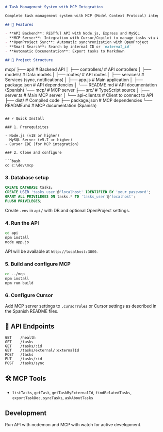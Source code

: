 ```markdown
# Task Management System with MCP Integration

Complete task management system with MCP (Model Context Protocol) integration for Cursor/Copilot.

## 🚀 Features

- **API Backend**: RESTful API with Node.js, Express and MySQL
- **MCP Server**: Integration with Cursor/Copilot to manage tasks via AI
- **OpenProject Sync**: Automatic synchronization with OpenProject
- **Smart Search**: Search by internal ID or `external_id`
- **Automatic Documentation**: Export tasks to Markdown

## 📁 Project Structure

```
mcp/
├── api/                    # Backend API
│   ├── controllers/        # API controllers
│   ├── models/            # Data models
│   ├── routes/            # API routes
│   ├── services/          # Services (sync, notifications)
│   ├── app.js             # Main application
│   ├── package.json       # API dependencies
│   └── README.md          # API documentation (Spanish)
└── mcp/                   # MCP server
    ├── src/               # TypeScript source
    │   ├── server.ts      # Main MCP server
    │   └── api-client.ts  # Client to connect to API
    ├── dist/              # Compiled code
    ├── package.json       # MCP dependencies
    └── README.md          # MCP documentation (Spanish)
```

## ⚡ Quick Install

### 1. Prerequisites

- Node.js (v18 or higher)
- MySQL Server (v5.7 or higher)
- Cursor IDE (for MCP integration)

### 2. Clone and configure

```bash
cd c:\dev\mcp
```

### 3. Database setup

```sql
CREATE DATABASE tasks;
CREATE USER 'tasks_user'@'localhost' IDENTIFIED BY 'your_password';
GRANT ALL PRIVILEGES ON tasks.* TO 'tasks_user'@'localhost';
FLUSH PRIVILEGES;
```

Create `.env` in `api/` with DB and optional OpenProject settings.

### 4. Run the API

```bash
cd api
npm install
node app.js
```

API will be available at `http://localhost:3000`.

### 5. Build and configure MCP

```bash
cd ../mcp
npm install
npm run build
```

### 6. Configure Cursor

Add MCP server settings to `.cursorrules` or Cursor settings as described in the Spanish README files.

## 🔧 API Endpoints

```
GET    /health
GET    /tasks
GET    /tasks/:id
GET    /tasks/external/:externalId
POST   /tasks
PUT    /tasks/:id
POST   /tasks/sync
```

## 🛠️ MCP Tools

- `listTasks`, `getTask`, `getTaskByExternalId`, `findRelatedTasks`, `exportTaskDoc`, `syncTasks`, `askAboutTasks`

## Development

Run API with nodemon and MCP with watch for active development.
